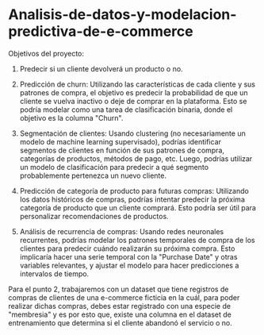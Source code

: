 # Analisis-de-datos-y-modelacion-predictiva-de-e-commerce
Objetivos del proyecto:
1.   Predecir si un cliente devolverá un producto o no.

2.   Predicción de churn: Utilizando las características de cada cliente y sus patrones de compra, el objetivo es predecir la probabilidad de que un cliente se vuelva inactivo o deje de comprar en la plataforma. Esto se podría modelar como una tarea de clasificación binaria, donde el objetivo es la columna "Churn".

3. Segmentación de clientes: Usando clustering (no necesariamente un modelo de machine learning supervisado), podrías identificar segmentos de clientes en función de sus patrones de compra, categorías de productos, métodos de pago, etc. Luego, podrías utilizar un modelo de clasificación para predecir a qué segmento probablemente pertenezca un nuevo cliente.

4. Predicción de categoría de producto para futuras compras: Utilizando los datos históricos de compras, podrías intentar predecir la próxima categoría de producto que un cliente comprará. Esto podría ser útil para personalizar recomendaciones de productos.

5. Análisis de recurrencia de compras: Usando redes neuronales recurrentes, podrías modelar los patrones temporales de compra de los clientes para predecir cuándo realizarán su próxima compra. Esto implicaría hacer una serie temporal con la "Purchase Date" y otras variables relevantes, y ajustar el modelo para hacer predicciones a intervalos de tiempo.


Para el punto 2, trabajaremos con un dataset que tiene registros de compras de clientes de una e-commerce ficticia en la cuál, para poder realizar dichas compras, debes estar registrado con una especie de "membresia" y es por esto que, existe una columna en el dataset de entrenamiento que determina si el cliente abandonó el servicio o no.
